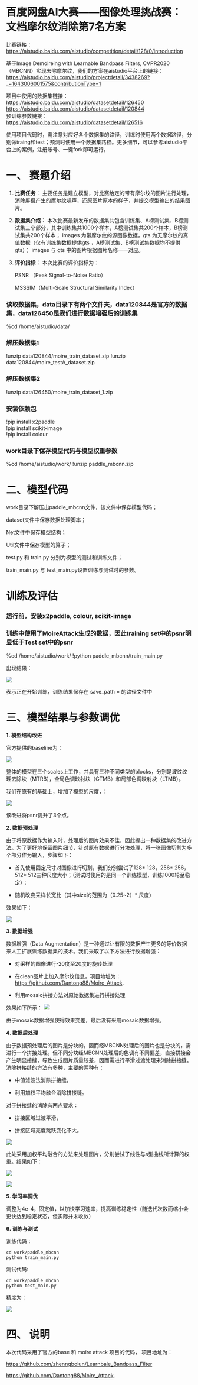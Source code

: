 # 百度网盘AI大赛——图像处理挑战赛：文档摩尔纹消除第7名方案

比赛链接：  
https://aistudio.baidu.com/aistudio/competition/detail/128/0/introduction

基于Image Demoireing with Learnable Bandpass Filters, CVPR2020（MBCNN）实现去除摩尔纹，我们的方案在aistudio平台上的链接：  
https://aistudio.baidu.com/aistudio/projectdetail/3438269?_=1643006001575&contributionType=1

项目中使用的数据集链接：  
https://aistudio.baidu.com/aistudio/datasetdetail/126450  
https://aistudio.baidu.com/aistudio/datasetdetail/120844  
预训练参数链接：  
https://aistudio.baidu.com/aistudio/datasetdetail/126516

使用项目代码时，需注意对应好各个数据集的路径，训练时使用两个数据路径，分别做traing和test；预测时使用一个数据集路径。更多细节，可以参考aistudio平台上的案例，注册账号、一键fork即可运行。

# **一、 赛题介绍**

1. **比赛任务**： 主要任务是建立模型，对比赛给定的带有摩尔纹的图片进行处理，消除屏摄产生的摩尔纹噪声，还原图片原本的样子，并提交模型输出的结果图片。

2. **数据集介绍：** 本次比赛最新发布的数据集共包含训练集、A榜测试集、B榜测试集三个部分，其中训练集共1000个样本，A榜测试集共200个样本，B榜测试集共200个样本； images 为带摩尔纹的源图像数据，gts 为无摩尔纹的真值数据（仅有训练集数据提供gts ，A榜测试集、B榜测试集数据均不提供gts）； images 与 gts 中的图片根据图片名称一一对应。

3. **评价指标：** 本次比赛的评价指标为：

    PSNR （Peak Signal-to-Noise Ratio）

    MSSSIM（Multi-Scale Structural Similarity Index）


### 读取数据集，data目录下有两个文件夹，data120844是官方的数据集，data126450是我们进行数据增强后的训练集
%cd /home/aistudio/data/
### 解压数据集1
!unzip data120844/moire_train_dataset.zip
!unzip data120844/moire_testA_dataset.zip
### 解压数据集2
!unzip data126450/moire_train_dataset_1.zip


### 安装依赖包
!pip install x2paddle  
!pip install scikit-image  
!pip install colour


### work目录下保存模型代码与模型权重参数
%cd /home/aistudio/work/
!unzip paddle_mbcnn.zip


# 二、模型代码

work目录下解压出paddle_mbcnn文件，该文件中保存模型代码；

dataset文件中保存数据处理脚本；

Net文件中保存模型结构；

Util文件中保存模型的算子；

test.py 和 train.py 分别为模型的测试和训练文件；

train_main.py 与 test_main.py设置训练与测试时的参数。






# 训练及评估
### 运行前，安装x2paddle, colour, scikit-image
### 训练中使用了MoireAttack生成的数据，因此training set中的psnr明显低于Test set中的psnr
%cd /home/aistudio/work/
!python paddle_mbcnn/train_main.py





出现结果：

![](https://ai-studio-static-online.cdn.bcebos.com/d358b5da9d6740eda10a9ff967a3bdb0aa726a28f9994e908cc7fc7063d52368)


表示正在开始训练，训练结果保存在 save_path = 的路径文件中




# 三、模型结果与参数调优




**1. 模型结构改进**

官方提供的baseline为：

![](https://ai-studio-static-online.cdn.bcebos.com/cd3cf74d472e4b169f7084754aed1314dfe31eaa6f8d42c6a77ef78a119a13d7)


整体的模型在三个scales上工作，并具有三种不同类型的blocks，分别是波纹纹理去除块（MTRB），全局色调映射块（GTMB）和局部色调映射块（LTMB）。

我们在原有的基础上，增加了模型的尺度，：

![](https://ai-studio-static-online.cdn.bcebos.com/1e70315091df42a89c7b33131584463f50be6e70b3dc4efcae54a771f60ba1dd)


该改进将psnr提升了3个点。






**2. 数据预处理**

由于将原数据作为输入时，处理后的图片效果不佳，因此提出一种数据集的改进方法。为了更好地保留图片细节，针对原有数据进行分块处理，将一张图像切割为多个部分作为输入，步骤如下：

* 首先使用固定尺寸对图像进行切割，我们分别尝试了128* 128，256* 256，512* 512三种尺度大小；（测试时使用的是同一个训练模型，训练1000轮至稳定）；

* 随机改变采样长宽比（其中size的范围为（0.25~2）* 尺度）

效果如下：

![](https://ai-studio-static-online.cdn.bcebos.com/8d9b4665f4544bb4be427691f2b0dba852e03fe91ef04df49fbf06e37bfe3744)





**3. 数据增强**

数据增强（Data Augmentation）是一种通过让有限的数据产生更多的等价数据来人工扩展训练数据集的技术。我们采取了以下方法进行数据增强：

* 对采样的图像进行-20度至20度的旋转处理

* 在clean图片上加入摩尔纹信息，项目地址为：https://github.com/Dantong88/Moire_Attack.

* 利用mosaic拼接方法对原始数据集进行拼接处理

效果如下所示：
![](https://ai-studio-static-online.cdn.bcebos.com/520ee84fc5ab4eb0bfbb298ea5ec6300f61dc8d1afc04d87be4743e13cb930fa)


由于mosaic数据增强使得效果变差，最后没有采用mosaic数据增强。






**4. 数据后处理**

由于数据预处理后的图片是分块的，因而经MBCNN处理后的图片也是分块的，需进行一个拼接处理。但不同分块经MBCNN处理后的色调有不同偏差，直接拼接会产生明显接缝，导致生成图片质量较差，因而需进行平滑过渡处理来消除拼接缝。消除拼接缝的方法有多种，主要的两种有：

  * 中值滤波法消除拼接缝，

* 利用加权平均融合消除拼接缝。

对于拼接缝的消除有两点要求：

* 拼接区域过渡平滑，

* 拼接区域亮度跳跃变化不大。

![](https://ai-studio-static-online.cdn.bcebos.com/d526f2721dae45bf9f574c7ab6ff80ed5c500b2f53644c9da27d24e5a8e1f7cc)


此处采用加权平均融合的方法来处理图片，分别尝试了线性与s型曲线所计算的权重。结果如下：

  
![](https://ai-studio-static-online.cdn.bcebos.com/47aac85207ce43c68f02597af62bdd7550b8fd16a0d94431833d3cf79af3e654)


![](https://ai-studio-static-online.cdn.bcebos.com/5c78a8694cd54f529141ad29acc4add789a51e53b1054f75a73109e0d1c3340a)



**5. 学习率调优**

调整为4e-4，固定值，以加快学习速率，提高训练稳定性（随迭代次数而缩小会更快达到稳定状态，但实际并未收敛）







**6. 训练与测试**

训练代码：

```
cd work/paddle_mbcnn
python train_main.py
```

测试代码:
```
cd work/paddle_mbcnn
python test_main.py
```


精度为：

![](https://ai-studio-static-online.cdn.bcebos.com/4af2b1170c1249e79a98a5a2397ec2d707b80febfbdf406bbcd547f6a084752e)





# 四、 说明

本次代码采用了官方的base 和 moire attack 项目的代码，
项目地址为：

https://github.com/zhenngbolun/Learnbale_Bandpass_Filter

https://github.com/Dantong88/Moire_Attack.
